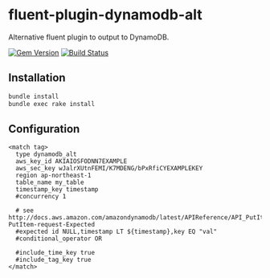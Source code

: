 # fluent-plugin-dynamodb-alt

Alternative fluent plugin to output to DynamoDB.

[![Gem Version](https://badge.fury.io/rb/fluent-plugin-dynamodb-alt.png)](http://badge.fury.io/rb/fluent-plugin-dynamodb-alt)
[![Build Status](https://travis-ci.org/winebarrel/fluent-plugin-dynamodb-alt.svg)](https://travis-ci.org/winebarrel/fluent-plugin-dynamodb-alt)

## Installation

```sh
bundle install
bundle exec rake install
```

## Configuration

```
<match tag>
  type dynamodb_alt
  aws_key_id AKIAIOSFODNN7EXAMPLE
  aws_sec_key wJalrXUtnFEMI/K7MDENG/bPxRfiCYEXAMPLEKEY
  region ap-northeast-1
  table_name my_table
  timestamp_key timestamp
  #concurrency 1

  # see http://docs.aws.amazon.com/amazondynamodb/latest/APIReference/API_PutItem.html#DDB-PutItem-request-Expected
  #expected id NULL,timestamp LT ${timestamp},key EQ "val"
  #conditional_operator OR

  #include_time_key true
  #include_tag_key true
</match>
```
